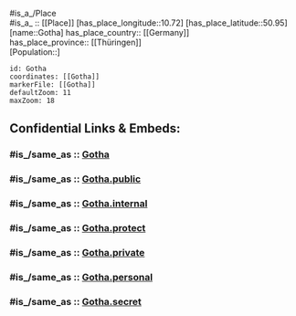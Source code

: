 ﻿---
confidential: public
isDeleted: false
location:
- 50.95
- 10.72
mapmarker: city
mapzoom:
- 7
- 12
SpocWebEntityId: 30519
tags:
- geo/City
type: City
---

#is_a_/Place  
#is_a_ :: [[Place]] 
[has_place_longitude::10.72] 
[has_place_latitude::50.95] 
[name::Gotha] 
has_place_country:: [[Germany]]  
has_place_province:: [[Thüringen]]  
[Population::] 



```leaflet
id: Gotha
coordinates: [[Gotha]] 
markerFile: [[Gotha]] 
defaultZoom: 11 
maxZoom: 18
```


## Confidential Links & Embeds: 

### #is_/same_as :: [Gotha](/_Standards/Earth/Continent/Europe/Europe~Central/Germany/Germany~East/Thüringen/counties~TH/Gotha/cities~Gotha/Gotha-city/City/Gotha.md) 

### #is_/same_as :: [Gotha.public](/_public/Earth/Continent/Europe/Europe~Central/Germany/Germany~East/Thüringen/counties~TH/Gotha/cities~Gotha/Gotha-city/City/Gotha.public.md) 

### #is_/same_as :: [Gotha.internal](/_internal/Earth/Continent/Europe/Europe~Central/Germany/Germany~East/Thüringen/counties~TH/Gotha/cities~Gotha/Gotha-city/City/Gotha.internal.md) 

### #is_/same_as :: [Gotha.protect](/_protect/Earth/Continent/Europe/Europe~Central/Germany/Germany~East/Thüringen/counties~TH/Gotha/cities~Gotha/Gotha-city/City/Gotha.protect.md) 

### #is_/same_as :: [Gotha.private](/_private/Earth/Continent/Europe/Europe~Central/Germany/Germany~East/Thüringen/counties~TH/Gotha/cities~Gotha/Gotha-city/City/Gotha.private.md) 

### #is_/same_as :: [Gotha.personal](/_personal/Earth/Continent/Europe/Europe~Central/Germany/Germany~East/Thüringen/counties~TH/Gotha/cities~Gotha/Gotha-city/City/Gotha.personal.md) 

### #is_/same_as :: [Gotha.secret](/_secret/Earth/Continent/Europe/Europe~Central/Germany/Germany~East/Thüringen/counties~TH/Gotha/cities~Gotha/Gotha-city/City/Gotha.secret.md)

